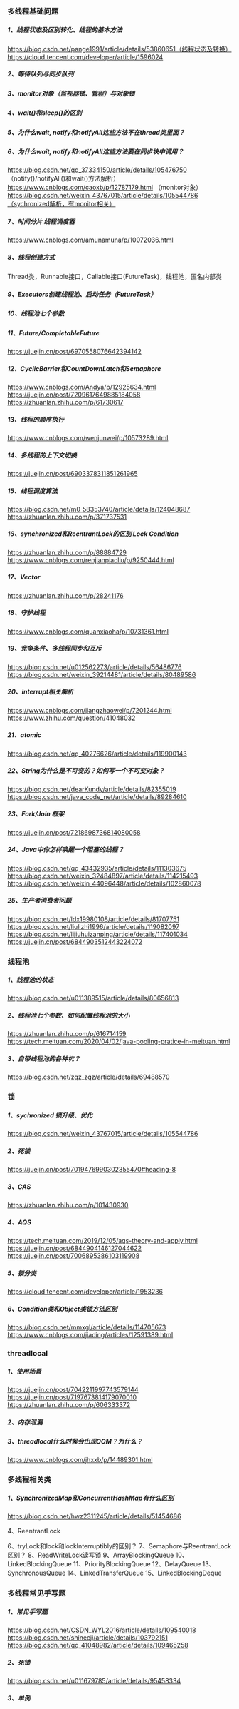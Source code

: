 ### 多线程基础问题
##### 1、线程状态及区别转化、线程的基本方法
https://blog.csdn.net/pange1991/article/details/53860651（线程状态及转换）
https://cloud.tencent.com/developer/article/1596024



##### 2、等待队列与同步队列
##### 3、monitor对象（监视器锁、管程）与对象锁
##### 4、wait()和sleep()的区别
##### 5、为什么wait, notify和notifyAll这些方法不在thread类里面？
##### 6、为什么wait, notify和notifyAll这些方法要在同步块中调用？
https://blog.csdn.net/qq_37334150/article/details/105476750 （notify()/notifyAll()和wait()方法解析）
https://www.cnblogs.com/caoxb/p/12787179.html （monitor对象）
https://blog.csdn.net/weixin_43767015/article/details/105544786（sychronized解析，有monitor相关）


##### 7、时间分片 线程调度器
https://www.cnblogs.com/amunamuna/p/10072036.html


##### 8、线程创建方式
Thread类，Runnable接口，Callable接口(FutureTask)，线程池，匿名内部类

##### 9、Executors创建线程池、启动任务（FutureTask）

##### 10、线程池七个参数

##### 11、Future/CompletableFuture
https://juejin.cn/post/6970558076642394142

##### 12、CyclicBarrier和CountDownLatch和Semaphore
https://www.cnblogs.com/Andya/p/12925634.html
https://juejin.cn/post/7209617649885184058
https://zhuanlan.zhihu.com/p/61730617

##### 13、线程的顺序执行
https://www.cnblogs.com/wenjunwei/p/10573289.html

##### 14、多线程的上下文切换
https://juejin.cn/post/6903378311851261965

##### 15、线程调度算法
https://blog.csdn.net/m0_58353740/article/details/124048687
https://zhuanlan.zhihu.com/p/371737531

##### 16、synchronized和ReentrantLock的区别  Lock  Condition
https://zhuanlan.zhihu.com/p/88884729
https://www.cnblogs.com/renjianpiaoliu/p/9250444.html

##### 17、Vector
https://zhuanlan.zhihu.com/p/28241176

##### 18、守护线程
https://www.cnblogs.com/quanxiaoha/p/10731361.html

##### 19、竞争条件、多线程同步和互斥
https://blog.csdn.net/u012562273/article/details/56486776
https://blog.csdn.net/weixin_39214481/article/details/80489586

##### 20、interrupt相关解析
https://www.cnblogs.com/jiangzhaowei/p/7201244.html
https://www.zhihu.com/question/41048032

##### 21、atomic
https://blog.csdn.net/qq_40276626/article/details/119900143

##### 22、String为什么是不可变的？如何写一个不可变对象？
https://blog.csdn.net/dearKundy/article/details/82355019
https://blog.csdn.net/java_code_net/article/details/89284610

##### 23、Fork/Join 框架
https://juejin.cn/post/7218698736814080058

##### 24、Java中你怎样唤醒一个阻塞的线程？
https://blog.csdn.net/qq_43432935/article/details/111303675
https://blog.csdn.net/weixin_32484897/article/details/114215493
https://blog.csdn.net/weixin_44096448/article/details/102860078

##### 25、生产者消费者问题
https://blog.csdn.net/ldx19980108/article/details/81707751
https://blog.csdn.net/liulizhi1996/article/details/119082097
https://blog.csdn.net/lijiuhuizanping/article/details/117401034
https://juejin.cn/post/6844903512443224072



### 线程池
##### 1、线程池的状态
https://blog.csdn.net/u011389515/article/details/80656813

##### 2、线程池七个参数、如何配置线程池的大小
https://zhuanlan.zhihu.com/p/616714159
https://tech.meituan.com/2020/04/02/java-pooling-pratice-in-meituan.html

##### 3、自带线程池的各种坑？
https://blog.csdn.net/zqz_zqz/article/details/69488570


### 锁
##### 1、sychronized 锁升级、优化
https://blog.csdn.net/weixin_43767015/article/details/105544786

##### 2、死锁
https://juejin.cn/post/7019476990302355470#heading-8

##### 3、CAS
https://zhuanlan.zhihu.com/p/101430930

##### 4、AQS
https://tech.meituan.com/2019/12/05/aqs-theory-and-apply.html
https://juejin.cn/post/6844904146127044622
https://juejin.cn/post/7006895386103119908

##### 5、锁分类
https://cloud.tencent.com/developer/article/1953236

##### 6、Condition类和Object类锁方法区别
https://blog.csdn.net/mmxgl/article/details/114705673
https://www.cnblogs.com/jiading/articles/12591389.html


### threadlocal
##### 1、使用场景
https://juejin.cn/post/7042211997743579144
https://juejin.cn/post/7197673814179070010
https://zhuanlan.zhihu.com/p/606333372

##### 2、内存泄漏

##### 3、threadlocal什么时候会出现OOM？为什么？
https://www.cnblogs.com/jhxxb/p/14489301.html


### 多线程相关类
##### 1、SynchronizedMap和ConcurrentHashMap有什么区别
https://blog.csdn.net/hwz2311245/article/details/51454686

4、ReentrantLock

6、tryLock和lock和lockInterruptibly的区别？
7、Semaphore与ReentrantLock区别？
8、ReadWriteLock读写锁
9、ArrayBlockingQueue
10、LinkedBlockingQueue
11、PriorityBlockingQueue
12、DelayQueue
13、SynchronousQueue
14、LinkedTransferQueue
15、LinkedBlockingDeque

### 多线程常见手写题
##### 1、常见手写题
https://blog.csdn.net/CSDN_WYL2016/article/details/109540018
https://blog.csdn.net/shinecjj/article/details/103792151
https://blog.csdn.net/qq_41048982/article/details/109465258

##### 2、死锁
https://blog.csdn.net/u011679785/article/details/95458334

##### 3、单例



